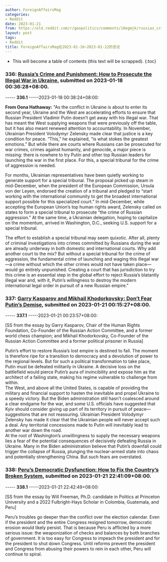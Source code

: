 ```yaml
---
author: ForeignAffairsMag
categories:
- Reddit
date: 2023-01-21
from: https://old.reddit.com/r/geopolitics/comments/10egmjk/russias_crime_and_punishment_how_to_prosecute_the/
layout: post
tags:
- Reddit
title: ForeignAffairsMag在2023-01-16~2023-01-22的言论
---
```


* This will become a table of contents (this text will be scrapped).
{:toc}

### 336: [Russia’s Crime and Punishment: How to Prosecute the Illegal War in Ukraine](https://old.reddit.com/r/geopolitics/comments/10egmjk/russias_crime_and_punishment_how_to_prosecute_the/), submitted on 2023-01-18 00:36:28+08:00.

----- __336.1__ -----2023-01-18 00:38:24+08:00:

**From Oona Hathaway:** "As the conflict in Ukraine is about to enter its second year, Ukraine and the West are accelerating efforts to ensure that Russian President Vladimir Putin doesn’t get away with his illegal war. That has meant the West supplying weapons that were previously off the table, but it has also meant renewed attention to accountability. In November, Ukrainian President Volodymyr Zelensky made clear that justice is a key condition for peace. “This,” he explained, “is what stokes the greatest emotions.” But while there are courts where Russians can be prosecuted for war crimes, crimes against humanity, and genocide, a major piece is missing: there is nowhere to try Putin and other top Russian leaders for launching the war in the first place. For this, a special tribunal for the crime of aggression is needed.

For months, Ukrainian representatives have been quietly working to generate support for a special tribunal. The proposal picked up steam in mid-December, when the president of the European Commission, Ursula von der Leyen, endorsed the creation of a tribunal and pledged to “start working with the international community to get the broadest international support possible for this specialized court.” In mid-December, while accepting the European Union’s top human rights award, Zelensky called on states to form a special tribunal to prosecute “the crime of Russian aggression.” At the same time, a Ukrainian delegation, hoping to capitalize on the momentum, arrived in Washington, D.C., seeking U.S. support for a special tribunal.

The effort to establish a special tribunal may seem quixotic. After all, plenty of criminal investigations into crimes committed by Russians during the war are already underway in both domestic and international courts. Why add another court to the mix? But without a special tribunal for the crime of aggression, the fundamental crime of launching and waging this illegal war—a crime without which the other crimes would not have taken place—would go entirely unpunished. Creating a court that has jurisdiction to try this crime is an essential step in the global effort to reject Russia’s blatantly illegal war and, with it, Putin’s willingness to destroy the modern international legal order in pursuit of a new Russian empire."

### 337: [Garry Kasparov and Mikhail Khodorkovsky: Don’t Fear Putin’s Demise](https://old.reddit.com/r/geopolitics/comments/10h0xgl/garry_kasparov_and_mikhail_khodorkovsky_dont_fear/), submitted on 2023-01-21 00:15:27+08:00.

----- __337.1__ -----2023-01-21 00:23:57+08:00:

\[SS from the essay by Garry Kasparov, Chair of the Human Rights Foundation, Co-Founder of the Russian Action Committee, and a former world chess champion; and Mikhail Khodorkovsky, Co-Founder of the Russian Action Committee and a former political prisoner in Russia\]

Putin’s effort to restore Russia’s lost empire is destined to fail. The moment is therefore ripe for a transition to democracy and a devolution of power to the regional levels. But for such a political transformation to take place, Putin must be defeated militarily in Ukraine. A decisive loss on the battlefield would pierce Putin’s aura of invincibility and expose him as the architect of a failing state, making his regime vulnerable to challenge from within.  
The West, and above all the United States, is capable of providing the military and financial support to hasten the inevitable and propel Ukraine to a speedy victory. But the Biden administration still hasn’t coalesced around a clear endgame for the war, and some U.S. officials have suggested that Kyiv should consider giving up part of its territory in pursuit of peace—suggestions that are not reassuring. Ukrainian President Volodymyr Zelensky has made it clear that the Ukrainian people will never accept such a deal. Any territorial concessions made to Putin will inevitably lead to another war down the road.  
At the root of Washington’s unwillingness to supply the necessary weapons lies a fear of the potential consequences of decisively defeating Russia in Ukraine. Many in the Biden administration believe that Putin’s downfall could trigger the collapse of Russia, plunging the nuclear-armed state into chaos and potentially strengthening China. But such fears are overstated.

### 338: [Peru’s Democratic Dysfunction: How to Fix the Country’s Broken System](https://old.reddit.com/r/geopolitics/comments/10hspjb/perus_democratic_dysfunction_how_to_fix_the/), submitted on 2023-01-21 22:41:09+08:00.

----- __338.1__ -----2023-01-21 22:42:49+08:00:

\[SS from the essay by Will Freeman, Ph.D. candidate in Politics at Princeton University and a 2022 Fulbright-Hays Scholar in Colombia, Guatemala, and Peru\]

Peru’s troubles go deeper than the conflict over the election calendar. Even if the president and the entire Congress resigned tomorrow, democratic erosion would likely persist. That is because Peru is afflicted by a more serious issue: the weaponization of checks and balances by both branches of government. It is too easy for Congress to impeach the president and for the president to shut down Congress. Until reforms prevent the president and Congress from abusing their powers to rein in each other, Peru will continue to spiral.

